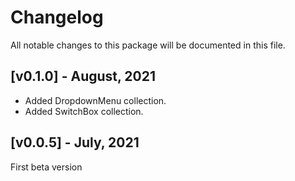# Changelog

All notable changes to this package will be documented in this file.

## [v0.1.0] - August, 2021

- Added DropdownMenu collection.
- Added SwitchBox collection.

## [v0.0.5] - July, 2021

First beta version
